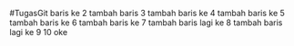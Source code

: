 #TugasGit
baris ke 2
tambah baris 3
tambah baris ke 4
tambah baris ke 5
tambah baris ke 6
tambah baris ke 7
tambah baris lagi ke 8
tambah baris lagi ke 9
10 oke
